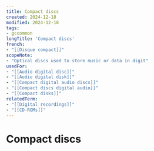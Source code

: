 ```yaml
---
title: Compact discs
created: 2024-12-18
modified: 2024-12-18
tags:
- gccommon
longTitle: 'Compact discs'
french:
- "[[Disque compact]]"
scopeNote:
- "Optical discs used to store music or data in digit"
usedFor:
- "[[Audio digital disc]]"
- "[[Audio digital disk]]"
- "[[Compact digital audio discs]]"
- "[[Compact discs digital audio]]"
- "[[Compact disks]]"
relatedTerm:
- "[[Digital recordings]]"
- "[[CD-ROMs]]"
---
```

# Compact discs
